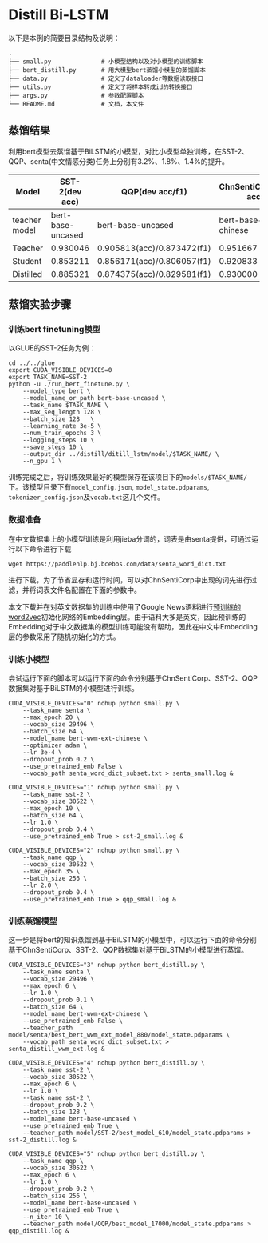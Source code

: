 # Distill Bi-LSTM
以下是本例的简要目录结构及说明：
```
.
├── small.py              # 小模型结构以及对小模型的训练脚本
├── bert_distill.py       # 用大模型bert蒸馏小模型的蒸馏脚本
├── data.py               # 定义了dataloader等数据读取接口
├── utils.py              # 定义了将样本转成id的转换接口
├── args.py               # 参数配置脚本
└── README.md             # 文档，本文件
```

## 蒸馏结果
利用bert模型去蒸馏基于BiLSTM的小模型，对比小模型单独训练，在SST-2、QQP、senta(中文情感分类)任务上分别有3.2%、1.8%、1.4%的提升。

| Model          | SST-2(dev acc)    | QQP(dev acc/f1)            | ChnSentiCorp(dev acc) | ChnSentiCorp(dev acc) |
| -------------- | ----------------- | -------------------------- | --------------------- | --------------------- |
| teacher  model | bert-base-uncased | bert-base-uncased          | bert-base-chinese     | bert-wwm-ext-chinese  |
| Teacher        | 0.930046          | 0.905813(acc)/0.873472(f1) | 0.951667              | 0.955000              |
| Student        | 0.853211          | 0.856171(acc)/0.806057(f1) | 0.920833              | 0.920800              |
| Distilled      | 0.885321          | 0.874375(acc)/0.829581(f1) | 0.930000              | 0.935000              |


## 蒸馏实验步骤
### 训练bert finetuning模型
以GLUE的SST-2任务为例：

```shell
cd ../../glue
export CUDA_VISIBLE_DEVICES=0
export TASK_NAME=SST-2
python -u ./run_bert_finetune.py \
    --model_type bert \
    --model_name_or_path bert-base-uncased \
    --task_name $TASK_NAME \
    --max_seq_length 128 \
    --batch_size 128   \
    --learning_rate 3e-5 \
    --num_train_epochs 3 \
    --logging_steps 10 \
    --save_steps 10 \
    --output_dir ../distill/ditill_lstm/model/$TASK_NAME/ \
    --n_gpu 1 \

```
训练完成之后，将训练效果最好的模型保存在该项目下的`models/$TASK_NAME/`下。该模型目录下有`model_config.json`, `model_state.pdparams`, `tokenizer_config.json`及`vocab.txt`这几个文件。

### 数据准备

在中文数据集上的小模型训练是利用jieba分词的，词表是由senta提供，可通过运行以下命令进行下载
```shell
wget https://paddlenlp.bj.bcebos.com/data/senta_word_dict.txt
```
进行下载，为了节省显存和运行时间，可以对ChnSentiCorp中出现的词先进行过滤，并将词表文件名配置在下面的参数中。

本文下载并在对英文数据集的训练中使用了Google News语料进行[预训练的word2vec](https://code.google.com/archive/p/word2vec/)初始化网络的Embedding层。由于语料大多是英文，因此预训练的Embedding对于中文数据集的模型训练可能没有帮助，因此在中文中Embedding层的参数采用了随机初始化的方式。

### 训练小模型

尝试运行下面的脚本可以运行下面的命令分别基于ChnSentiCorp、SST-2、QQP数据集对基于BiLSTM的小模型进行训练。


```shell
CUDA_VISIBLE_DEVICES="0" nohup python small.py \
    --task_name senta \
    --max_epoch 20 \
    --vocab_size 29496 \
    --batch_size 64 \
    --model_name bert-wwm-ext-chinese \
    --optimizer adam \
    --lr 3e-4 \
    --dropout_prob 0.2 \
    --use_pretrained_emb False \
    --vocab_path senta_word_dict_subset.txt > senta_small.log &
```

```shell
CUDA_VISIBLE_DEVICES="1" nohup python small.py \
    --task_name sst-2 \
    --vocab_size 30522 \
    --max_epoch 10 \
    --batch_size 64 \
    --lr 1.0 \
    --dropout_prob 0.4 \
    --use_pretrained_emb True > sst-2_small.log &
```

```shell
CUDA_VISIBLE_DEVICES="2" nohup python small.py \
    --task_name qqp \
    --vocab_size 30522 \
    --max_epoch 35 \
    --batch_size 256 \
    --lr 2.0 \
    --dropout_prob 0.4 \
    --use_pretrained_emb True > qqp_small.log &
```

### 训练蒸馏模型
这一步是将bert的知识蒸馏到基于BiLSTM的小模型中，可以运行下面的命令分别基于ChnSentiCorp、SST-2、QQP数据集对基于BiLSTM的小模型进行蒸馏。

```shell
CUDA_VISIBLE_DEVICES="3" nohup python bert_distill.py \
    --task_name senta \
    --vocab_size 29496 \
    --max_epoch 6 \
    --lr 1.0 \
    --dropout_prob 0.1 \
    --batch_size 64 \
    --model_name bert-wwm-ext-chinese \
    --use_pretrained_emb False \
    --teacher_path model/senta/best_bert_wwm_ext_model_880/model_state.pdparams \
    --vocab_path senta_word_dict_subset.txt > senta_distill_wwm_ext.log &
```

```shell
CUDA_VISIBLE_DEVICES="4" nohup python bert_distill.py \
    --task_name sst-2 \
    --vocab_size 30522 \
    --max_epoch 6 \
    --lr 1.0 \
    --task_name sst-2 \
    --dropout_prob 0.2 \
    --batch_size 128 \
    --model_name bert-base-uncased \
    --use_pretrained_emb True \
    --teacher_path model/SST-2/best_model_610/model_state.pdparams > sst-2_distill.log &
```

```shell
CUDA_VISIBLE_DEVICES="5" nohup python bert_distill.py \
    --task_name qqp \
    --vocab_size 30522 \
    --max_epoch 6 \
    --lr 1.0 \
    --dropout_prob 0.2 \
    --batch_size 256 \
    --model_name bert-base-uncased \
    --use_pretrained_emb True \
    --n_iter 10 \
    --teacher_path model/QQP/best_model_17000/model_state.pdparams > qqp_distill.log &
```
